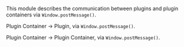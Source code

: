 This module describes the communication between plugins and plugin containers via `Window.postMessage()`.

Plugin Container -> Plugin, via `Window.postMessage()`.

Plugin Container -> Plugin Container, via `Window.postMessage()`.